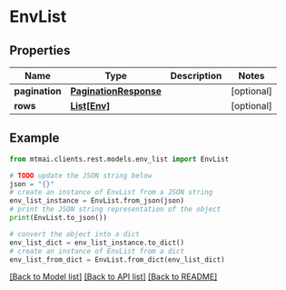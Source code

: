 # EnvList


## Properties

Name | Type | Description | Notes
------------ | ------------- | ------------- | -------------
**pagination** | [**PaginationResponse**](PaginationResponse.md) |  | [optional] 
**rows** | [**List[Env]**](Env.md) |  | [optional] 

## Example

```python
from mtmai.clients.rest.models.env_list import EnvList

# TODO update the JSON string below
json = "{}"
# create an instance of EnvList from a JSON string
env_list_instance = EnvList.from_json(json)
# print the JSON string representation of the object
print(EnvList.to_json())

# convert the object into a dict
env_list_dict = env_list_instance.to_dict()
# create an instance of EnvList from a dict
env_list_from_dict = EnvList.from_dict(env_list_dict)
```
[[Back to Model list]](../README.md#documentation-for-models) [[Back to API list]](../README.md#documentation-for-api-endpoints) [[Back to README]](../README.md)


